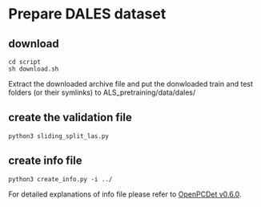 # Prepare DALES dataset
## download 
```
cd script
sh download.sh
```
Extract the downloaded archive file and put the donwloaded train and test folders (or their symlinks) to ALS_pretraining/data/dales/

## create the validation file
```
python3 sliding_split_las.py
```

## create info file
```
python3 create_info.py -i ../
```
For detailed explanations of info file please refer to [OpenPCDet v0.6.0](https://github.com/open-mmlab/OpenPCDet). 

